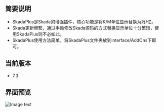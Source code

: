## 简要说明
* SkadaPlus是Skada的增强插件，核心功能是将K/M单位显示替换为万/亿。
* Skada更新频繁，通过手动修改Skada源码的方式替换显示单位十分繁琐，使用SkadaPlus则不必如此。
* SkadaPlus使用方法简单，将SkadaPlus文件夹放到Interface/AddOns下即可。

## 当前版本
* 7.3

## 界面预览
![Image text](https://raw.githubusercontent.com/Yeatol/WOW-SkadaPlus/master/SkadaPlus.jpg)
